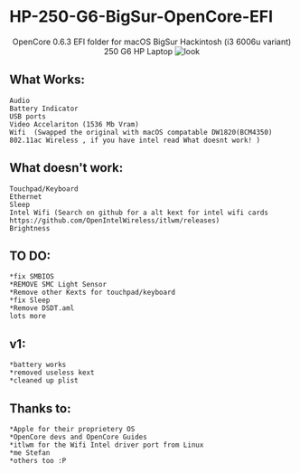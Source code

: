 # HP-250-G6-BigSur-OpenCore-EFI


<p align="center">
 OpenCore 0.6.3 EFI folder for macOS BigSur Hackintosh (i3 6006u variant) 250 G6 HP Laptop
<img src="https://i.imgur.com/C5WJG3W.png" alt="look">
</p>

## What Works:
```
Audio
Battery Indicator
USB ports
Video Accelariton (1536 Mb Vram)
Wifi  (Swapped the original with macOS compatable DW1820(BCM4350) 802.11ac Wireless , if you have intel read What doesnt work! )

```
## What doesn't work:
```
Touchpad/Keyboard
Ethernet
Sleep
Intel Wifi (Search on github for a alt kext for intel wifi cards https://github.com/OpenIntelWireless/itlwm/releases)
Brightness
```

## TO DO:
```
*fix SMBIOS
*REMOVE SMC Light Sensor
*Remove other Kexts for touchpad/keyboard
*fix Sleep
*Remove DSDT.aml
lots more 
```
## v1:
```
*battery works
*removed useless kext 
*cleaned up plist

```

## Thanks to:
```
*Apple for their proprietery OS
*OpenCore devs and OpenCore Guides
*itlwm for the Wifi Intel driver port from Linux
*me Stefan
*others too :P
```
